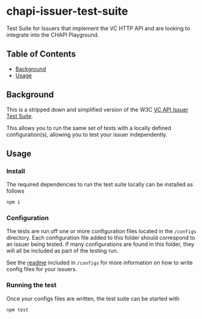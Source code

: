 # chapi-issuer-test-suite
Test Suite for Issuers that implement the VC HTTP API and are looking to integrate into the CHAPI Playground.

## Table of Contents

- [Background](#background)
- [Usage](#usage)


## Background

This is a stripped down and simplified version of the W3C [VC API Issuer Test Suite](https://github.com/w3c-ccg/vc-api-issuer-test-suite).
 
 This allows you to run the same set of tests with a locally defined configuration(s), allowing you to test your issuer independently.

## Usage
### Install
The required dependencies to run the test suite locally can be installed as follows

```js
npm i
```
### Configuration
The tests are run off one or more configuration files located in the `/configs` directory. Each configuration file added to this folder should correspond to an issuer being tested. If many configurations are found in this folder, they will all be included as part of the testing run.

See the [readme](/configs/README.md) included in `/configs` for more information on how to write config files for your issuers.

### Running the test
Once your configs files are written, the test suite can be started with
```
npm test
```

